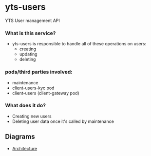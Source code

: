 # yts-users

YTS User management API

### What is this service?
- yts-users is responsible to handle all of these operations on users:
    * creating
    * updating
    * deleting

### pods/third parties involved:
- maintenance
- client-users-kyc pod
- client-users (client-gateway pod)

### What does it do?
* Creating new users
* Deleting user data once it's called by maintenance

## Diagrams
- [Architecture](https://git.yolt.io/backend/users/-/blob/master/architecture.puml)
